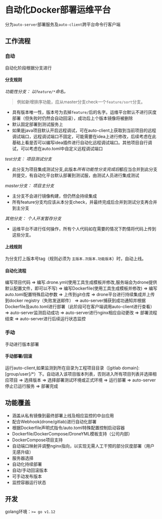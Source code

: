 # 自动化Docker部署运维平台

分为`auto-server`部署服务及`auto-client`跨平台命令行客户端

## 工作流程

### 自动

自动化阶段根据分支进行

#### 分支规则

*功能性分支： 以`feature/*`命名。*
> 例如新增排序功能，应从master分支check一个`feature/sort`分支。

* 具有版本唯一性，版本号为去掉`feature/`后的名字。运维平台默认不进行灰度部署（但失败时仍然会自动回滚），成功后上个版本镜像将被删除
* 默认固定部署到测试服务上
* 如果是java项目默认开启远程调试，可在auto-client上获取到当前项目的远程调试端口，远程调试端口不固定，可能需要在idea上进行修改，后续考虑在此基础上看是否可以编写idea插件进行自动化远程调试端口。其他项目自行调试，可以考虑在auto.toml中自定义远程调试端口


*test分支： 项目测试分支*
* 此分支为项目集成测试分支,此版本*所有功能性分支完成后*都应当合并到此分支并提交，有自动化平台默认部署到测试服，由测试人员进行集成测试


*master分支： 项目主分支*
* 主分支不会进行镜像构建，但仍然会持续集成
* 所有feature分支均应该从本分支check，并最终完成后合并到测试分支再合并到主分支


*其他分支： 个人开发暂存分支*
* 运维平台不进行任何操作，所有个人代码如在需要的情况下酌情将代码上传到这些分支。

#### 上线规则

为分支打上版本号tag（规则必须为 `主版本.次版本.功能版本`）时，自动上线。

#### 自动化流程

编写项目代码 => 编写.drone.yml(使用工具生成模板并修改,服务端会为drone提供默认配置文件，即可以不写) => 编写Dockerfile(使用工具生成模板并修改) => 编写auto.toml配置特殊启动参数 => 上传到git仓库 => drone平台进行持续集成并上传到docker registry（失败发送邮件） 
=> auto-server捕获到成功通知并根据Dockerfile及auto.toml进行部署（此阶段可在客户端调用auto-client进行查看） => auto-server监测启动成功 => auto-server进行nginx相应自动更改 => 部署流程结束 => auto-server进行后续运行状态监控

### 手动

手动进行版本部署

#### 手动部署/回滚

运行auto-client,如果监测到所在目录为工程项目目录（[gitlab domain]:[group/user]/\*）下。自动进入该项目版本列表，否则进入所有项目列表并选择相应项目 => 选择版本 => 选择部署测试环境或正式环境 => 运行部署 => auto-server停止已运行服务 => 部署完成

## 功能覆盖

* 涵盖从私有镜像到最终部署上线及相应监控的中台应用
* 配合Webhook(drone/gitlab)进行自动化部署
* 根据Dockerfile声明式指令/auto.toml特殊配置控制启动容器
* Dockerfile/DockerCompose/DroneYML模板支持（公司内部）
* DockerCompose项目支持
* 自动端口映射并调整nginx指向，以实现无需人工干预的部分灰度部署（用户无感升级）
* 服务器选择
* 自动化持续部署
* 自动/手动回滚版本
* 可手动发布版本
* 监控容器运行状态

## 开发

golang环境：`>= go v1.12`
